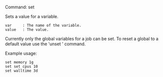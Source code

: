 Command:	set <var> <value>

Sets a value for a variable.

    var		: The name of the variable.
    value	: The value.

Currently only the global variables for a job can be set.
To reset a global to a default value use the 'unset <global>' command.

Example usage:

    set memory 1g
    set set cpus 10
    set walltime 3d

